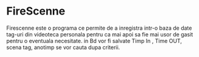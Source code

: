 # FireScenne
Firescenne
este o programa ce permite de a inregistra  intr-o baza de date tag-uri 
din videoteca personala  pentru ca mai apoi sa fie mai usor de gasit
pentru o eventuala necesitate.
in Bd vor fi salvate Timp In , Time OUT, scena tag, anotimp
se vor cauta dupa criterii.
